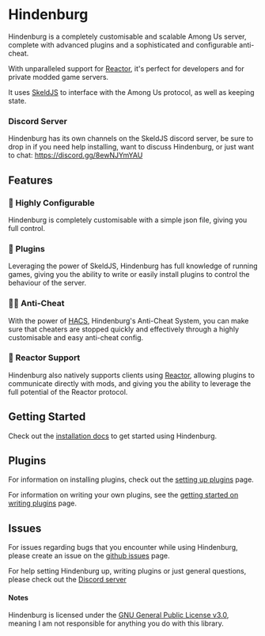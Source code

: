# Hindenburg
Hindenburg is a completely customisable and scalable Among Us server, complete
with advanced plugins and a sophisticated and configurable anti-cheat.

With unparalleled support for [Reactor](https://github.com/NuclearPowered/Reactor),
it's perfect for developers and for private modded game servers.

It uses [SkeldJS](https://github.com/skeldjs/SkeldJS) to interface with the Among Us
protocol, as well as keeping state.

### Discord Server
Hindenburg has its own channels on the SkeldJS discord server, be sure to drop
in if you need help installing, want to discuss Hindenburg, or just want to chat:
https://discord.gg/8ewNJYmYAU

## Features
### 🎨 Highly Configurable
Hindenburg is completely customisable with a simple json file, giving you full
control.

### 🧩 Plugins
Leveraging the power of SkeldJS, Hindenburg has full knowledge of running games,
giving you the ability to write or easily install plugins to control the behaviour
of the server.

### 👮‍♂️ Anti-Cheat
With the power of [HACS](https://skeldjs.github.io/Hindenburg/pages/Using%20Hindenburg/HACS.html),
Hindenburg's Anti-Cheat System, you can make sure that cheaters are stopped quickly
and effectively through a highly customisable and easy anti-cheat config.

### 🧬 Reactor Support
Hindenburg also natively supports clients using [Reactor](https://github.com/NuclearPowered/Reactor),
allowing plugins to communicate directly with mods, and giving you the ability
to leverage the full potential of the Reactor protocol.

## Getting Started
Check out the [installation docs](https://skeldjs.github.io/Hindenburg/pages/Setting%20Up/Installation.html)
to get started using Hindenburg.

## Plugins
For information on installing plugins, check out the [setting up plugins](https://skeldjs.github.io/Hindenburg/pages/Setting%20Up/Plugins.html)
page.

For information on writing your own plugins, see the [getting started on writing plugins](https://skeldjs.github.io/Hindenburg/pages/Writing%20Plugins/Getting%20Started.html) page.

## Issues
For issues regarding bugs that you encounter while using Hindenburg, please create
an issue on the [github issues](https://github.com/skeldjs/Hindenburg/issues) page.

For help setting Hindenburg up, writing plugins or just general questions, please
check out the [Discord server](#discord-server)

#### Notes
Hindenburg is licensed under the [GNU General Public License v3.0](https://choosealicense.com/licenses/lgpl-3.0/),
meaning I am not responsible for anything you do with this library.